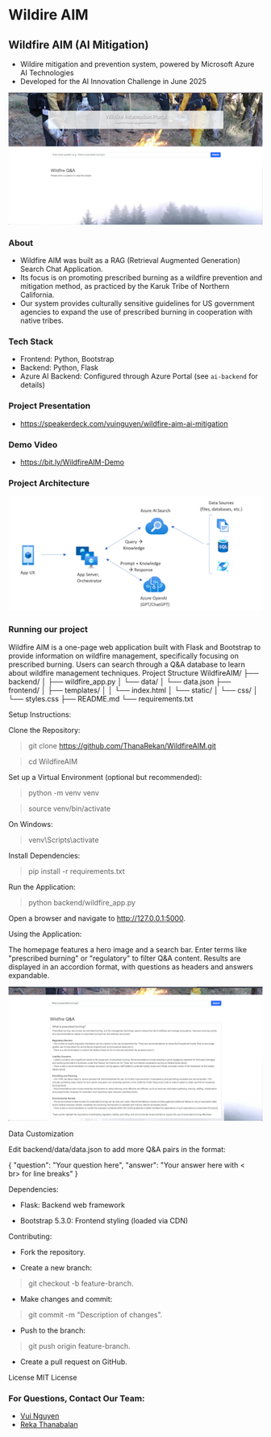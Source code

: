 # Wildire AIM

## Wildfire AIM (AI Mitigation)
* Wildire mitigation and prevention system, powered by Microsoft Azure AI Technologies
* Developed for the AI Innovation Challenge in June 2025

  
![Alt text for image](https://github.com/ThanaReka/WildfireAIM/blob/main/assets/screenshot1.png)

### About
* Wildfire AIM was built as a RAG (Retrieval Augmented Generation) Search Chat Application.
* Its focus is on promoting prescribed burning as a wildfire prevention and mitigation method, as practiced by the Karuk Tribe of Northern California.
* Our system provides culturally sensitive guidelines for US government agencies to expand the use of prescribed burning in cooperation with native tribes.

### Tech Stack
* Frontend: Python, Bootstrap
* Backend: Python, Flask
* Azure AI Backend: Configured through Azure Portal (see `ai-backend` for details)

### Project Presentation
* https://speakerdeck.com/vuinguyen/wildfire-aim-ai-mitigation

### Demo Video
* https://bit.ly/WildfireAIM-Demo

### Project Architecture

![Alt text for image](https://github.com/ThanaReka/WildfireAIM/blob/main/assets/architecture2.png)

### Running our project
Wildfire AIM is a one-page web application built with Flask and Bootstrap to provide information on wildfire management, specifically focusing on prescribed burning. Users can search through a Q&A database to learn about wildfire management techniques.
Project Structure
WildfireAIM/
├── backend/
│   ├── wildfire_app.py
│   └── data/
│       └── data.json
├── frontend/
│   ├── templates/
│   │   └── index.html
│   └── static/
│       └── css/
│           └── styles.css
├── README.md
└── requirements.txt

Setup Instructions:

Clone the Repository:
> git clone https://github.com/ThanaRekan/WildfireAIM.git

> cd WildfireAIM


Set up a Virtual Environment (optional but recommended):
> python -m venv venv

> source venv/bin/activate

On Windows: 
> venv\Scripts\activate


Install Dependencies:
> pip install -r requirements.txt


Run the Application:
> python backend/wildfire_app.py

Open a browser and navigate to http://127.0.0.1:5000.

Using the Application:

The homepage features a hero image and a search bar.
Enter terms like "prescribed burning" or "regulatory" to filter Q&A content.
Results are displayed in an accordion format, with questions as headers and answers expandable.

![Alt text for image](https://github.com/ThanaReka/WildfireAIM/blob/main/assets/screenshot2.png)

Data Customization

Edit backend/data/data.json to add more Q&A pairs in the format:

{
    "question": "Your question here",
    "answer": "Your answer here with <<br>br> for line breaks"
}


Dependencies:

* Flask: Backend web framework

* Bootstrap 5.3.0: Frontend styling (loaded via CDN)

Contributing:

* Fork the repository.

* Create a new branch: 

> git checkout -b feature-branch.

* Make changes and commit: 

> git commit -m "Description of changes".

* Push to the branch: 

> git push origin feature-branch.

* Create a pull request on GitHub.

License
MIT License

### For Questions, Contact Our Team:
- [Vui Nguyen](https://github.com/vuinguyen)
- [Reka Thanabalan](https://github.com/ThanaReka)
